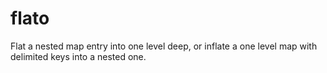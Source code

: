 # flato
Flat a nested map entry into one level deep, or inflate a one level map with delimited keys into a nested one.
